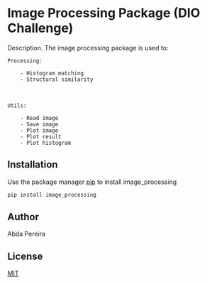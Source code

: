 # Image Processing Package (DIO Challenge)

Description. 
The image processing package is used to:

	Processing:

		- Histogram matching
		- Structural similarity
<br>

	Utils:

		- Read image
		- Save image
		- Plot image
		- Plot result
		- Plot histogram

## Installation

Use the package manager [pip](https://pip.pypa.io/en/stable/) to install image_processing

```bash
pip install image_processing
```

## Author
Abda Pereira

## License
[MIT](https://choosealicense.com/licenses/mit/)